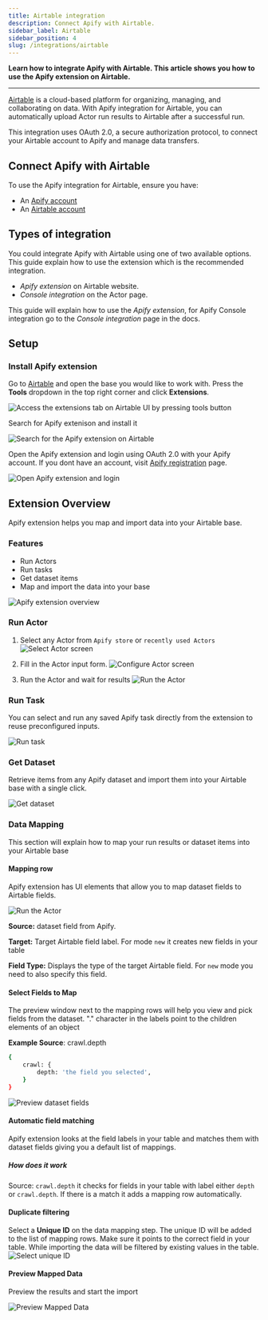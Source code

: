 ```yaml
---
title: Airtable integration
description: Connect Apify with Airtable.
sidebar_label: Airtable
sidebar_position: 4
slug: /integrations/airtable
---
```


**Learn how to integrate Apify with Airtable. This article shows you how to use the Apify extension on Airtable.**

---

[Airtable](https://www.airtable.com/)  is a cloud-based platform for organizing, managing, and collaborating on data. With Apify integration for Airtable, you can automatically upload Actor run results to Airtable after a successful run.

This integration uses OAuth 2.0, a secure authorization protocol, to connect your Airtable account to Apify and manage data transfers.

## Connect Apify with Airtable

To use the Apify integration for Airtable, ensure you have:

- An [Apify account](https://console.apify.com/)
- An [Airtable account](https://www.airtable.com/)

## Types of integration

You could integrate Apify with Airtable using one of two available options. This guide explain how to use the extension which is the recommended integration.

- _Apify extension_ on Airtable website.
- _Console integration_ on the Actor page.

This guide will explain how to use the _Apify extension_, for Apify Console integration go to the _Console integration_ page in the docs.

## Setup

### Install Apify extension

Go to [Airtable](https://airtable.com) and open the base you would like to work with. Press the **Tools** dropdown in the top right corner and click **Extensions**.

![Access the extensions tab on Airtable UI by pressing tools button](../../images/airtable/airtable_tools_button.png)

<!-- TODO: improve pictures when Apify integration is published -->
Search for Apify extenison and install it

![Search for the Apify extension on Airtable](../../images/airtable/airtable_search_apify_extenison.png)

Open the Apify extension and login using OAuth 2.0 with your Apify account. If you dont have an account, visit [Apify registration](https://console.apify.com/sign-up) page.

![Open Apify extension and login](../../images/airtable/airtable_login.png)

## Extension Overview

Apify extension helps you map and import data into your Airtable base.

### Features

- Run Actors
- Run tasks
- Get dataset items
- Map and import the data into your base

![Apify extension overview](../../images/airtable/airtable_overview.png)

### Run Actor

1. Select any Actor from `Apify store` or `recently used Actors`
![Select Actor screen](../../images/airtable/airtable_actor_select.png)

1. Fill in the Actor input form.
![Configure Actor screen](../../images/airtable/airtable_configure_actor.png)

1. Run the Actor and wait for results
![Run the Actor](../../images/airtable/airtable_actor_run.png)

### Run Task

You can select and run any saved Apify task directly from the extension to reuse preconfigured inputs.

![Run task](../../images/airtable/airtable_task.png)


### Get Dataset

Retrieve items from any Apify dataset and import them into your Airtable base with a single click.

![Get dataset](../../images/airtable/airtable_dataset.png)

### Data Mapping

This section will explain how to map your run results or dataset items into your Airtable base

#### Mapping row

Apify extension has UI elements that allow you to map dataset fields to Airtable fields.

![Run the Actor](../../images/airtable/airtable_mapping_row.png)

**Source:** dataset field from Apify.

**Target:** Target Airtable field label. For mode `new` it creates new fields in your table

**Field Type:** Displays the type of the target Airtable field. For `new` mode you need to also specify this field.

#### Select Fields to Map

The preview window next to the mapping rows will help you view and pick fields from the dataset.
"." character in the labels point to the children elements of an object

**Example Source**: crawl.depth

```bash
{
    crawl: {
        depth: 'the field you selected',
    }
}
```

![Preview dataset fields](../../images/airtable/airtable_field_previews.png)

#### Automatic field matching

Apify extension looks at the field labels in your table and matches them with dataset fields giving you a default list of mappings.

##### How does it work

Source: `crawl.depth`
it checks for fields in your table with label either `depth` or `crawl.depth`. If there is a match it adds a mapping row automatically.


#### Duplicate filtering

Select a **Unique ID** on the data mapping step. The unique ID will be added to the list of mapping rows.
Make sure it points to the correct field in your table. While importing the data will be filtered by existing values in the table.
![Select unique ID](../../images/airtable/airtable_unique_id.png)

#### Preview Mapped Data

Preview the results and start the import

![Preview Mapped Data](../../images/airtable/airtable_preview.png)
